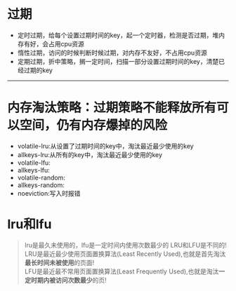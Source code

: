 # 过期
* 定时过期，给每个设置过期时间的key，起一个定时器，检测是否过期，堆内存有好，会占用cpu资源
* 惰性过期，访问的时候判断时候过期，对内存不友好，不占用cpu资源
* 定期过期，折中策略，搁一定时间，扫描一部分设置过期时间的key，清楚已经过期的key



---


# 内存淘汰策略：过期策略不能释放所有可以空间，仍有内存爆掉的风险
* volatile-lru:从设置了过期时间的key中，淘汰最近最少使用的key
* allkeys-lru:从所有的key中，淘汰最近最少使用的key
* volatile-lfu:
* allkeys-lfu:
* volatile-random:
* allkeys-random:
* noeviction:写入时报错

# lru和lfu
> lru是最久未使用的，lfu是一定时间内使用次数最少的
LRU和LFU是不同的!  
LRU是最近最少使用页面置换算法(Least Recently Used),也就是首先淘汰**最长时间未被使用**的页面!  
LFU是最近最不常用页面置换算法(Least Frequently Used),也就是淘汰**一定时期内被访问次数最少**的页!  



